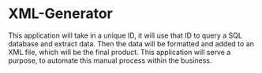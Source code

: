 # XML-Generator
This application will take in a unique ID, it will use that ID to query a SQL database and extract data. Then the data will be formatted and added to an XML file, which will be the final product. This application will serve a purpose, to automate this manual process within the business.
